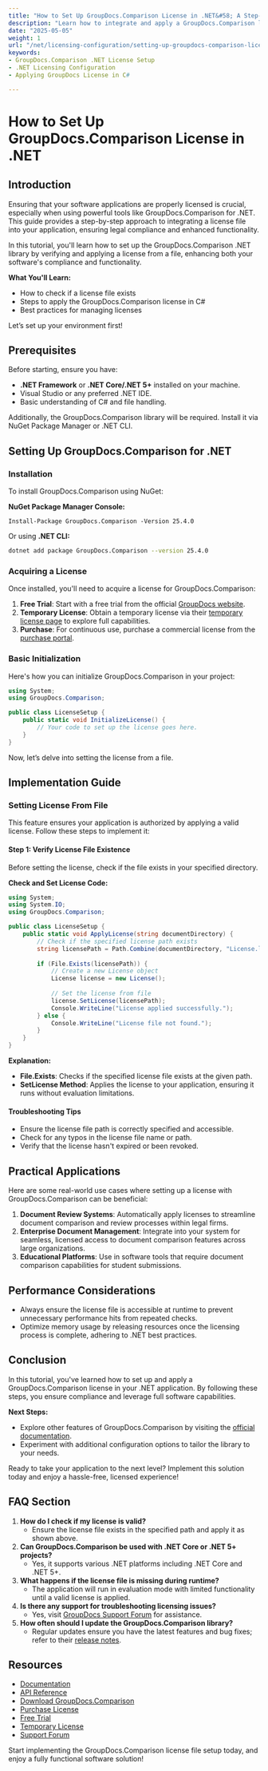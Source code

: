 ```yaml
---
title: "How to Set Up GroupDocs.Comparison License in .NET&#58; A Step-by-Step Guide"
description: "Learn how to integrate and apply a GroupDocs.Comparison license file in your .NET applications for seamless software compliance and functionality."
date: "2025-05-05"
weight: 1
url: "/net/licensing-configuration/setting-up-groupdocs-comparison-license-net/"
keywords:
- GroupDocs.Comparison .NET License Setup
- .NET Licensing Configuration
- Applying GroupDocs License in C#

---
```



# How to Set Up GroupDocs.Comparison License in .NET

## Introduction

Ensuring that your software applications are properly licensed is crucial, especially when using powerful tools like GroupDocs.Comparison for .NET. This guide provides a step-by-step approach to integrating a license file into your application, ensuring legal compliance and enhanced functionality.

In this tutorial, you'll learn how to set up the GroupDocs.Comparison .NET library by verifying and applying a license from a file, enhancing both your software's compliance and functionality.

**What You'll Learn:**
- How to check if a license file exists
- Steps to apply the GroupDocs.Comparison license in C#
- Best practices for managing licenses

Let’s set up your environment first!

## Prerequisites

Before starting, ensure you have:
- **.NET Framework** or **.NET Core/.NET 5+** installed on your machine.
- Visual Studio or any preferred .NET IDE.
- Basic understanding of C# and file handling.

Additionally, the GroupDocs.Comparison library will be required. Install it via NuGet Package Manager or .NET CLI.

## Setting Up GroupDocs.Comparison for .NET

### Installation

To install GroupDocs.Comparison using NuGet:

**NuGet Package Manager Console:**
```shell
Install-Package GroupDocs.Comparison -Version 25.4.0
```
Or using **.NET CLI:**
```bash
dotnet add package GroupDocs.Comparison --version 25.4.0
```

### Acquiring a License

Once installed, you'll need to acquire a license for GroupDocs.Comparison:
1. **Free Trial**: Start with a free trial from the official [GroupDocs website](https://releases.groupdocs.com/comparison/net/).
2. **Temporary License**: Obtain a temporary license via their [temporary license page](https://purchase.groupdocs.com/temporary-license/) to explore full capabilities.
3. **Purchase**: For continuous use, purchase a commercial license from the [purchase portal](https://purchase.groupdocs.com/buy).

### Basic Initialization

Here's how you can initialize GroupDocs.Comparison in your project:

```csharp
using System;
using GroupDocs.Comparison;

public class LicenseSetup {
    public static void InitializeLicense() {
        // Your code to set up the license goes here.
    }
}
```

Now, let’s delve into setting the license from a file.

## Implementation Guide

### Setting License From File

This feature ensures your application is authorized by applying a valid license. Follow these steps to implement it:

#### Step 1: Verify License File Existence

Before setting the license, check if the file exists in your specified directory.

**Check and Set License Code:**
```csharp
using System;
using System.IO;
using GroupDocs.Comparison;

public class LicenseSetup {
    public static void ApplyLicense(string documentDirectory) {
        // Check if the specified license path exists
        string licensePath = Path.Combine(documentDirectory, "License.lic");
        
        if (File.Exists(licensePath)) {
            // Create a new License object
            License license = new License();
            
            // Set the license from file
            license.SetLicense(licensePath);
            Console.WriteLine("License applied successfully.");
        } else {
            Console.WriteLine("License file not found.");
        }
    }
}
```

**Explanation:**
- **File.Exists**: Checks if the specified license file exists at the given path.
- **SetLicense Method**: Applies the license to your application, ensuring it runs without evaluation limitations.

#### Troubleshooting Tips

- Ensure the license file path is correctly specified and accessible.
- Check for any typos in the license file name or path.
- Verify that the license hasn't expired or been revoked.

## Practical Applications

Here are some real-world use cases where setting up a license with GroupDocs.Comparison can be beneficial:
1. **Document Review Systems**: Automatically apply licenses to streamline document comparison and review processes within legal firms.
2. **Enterprise Document Management**: Integrate into your system for seamless, licensed access to document comparison features across large organizations.
3. **Educational Platforms**: Use in software tools that require document comparison capabilities for student submissions.

## Performance Considerations

- Always ensure the license file is accessible at runtime to prevent unnecessary performance hits from repeated checks.
- Optimize memory usage by releasing resources once the licensing process is complete, adhering to .NET best practices.

## Conclusion

In this tutorial, you've learned how to set up and apply a GroupDocs.Comparison license in your .NET application. By following these steps, you ensure compliance and leverage full software capabilities. 

**Next Steps:**
- Explore other features of GroupDocs.Comparison by visiting the [official documentation](https://docs.groupdocs.com/comparison/net/).
- Experiment with additional configuration options to tailor the library to your needs.

Ready to take your application to the next level? Implement this solution today and enjoy a hassle-free, licensed experience!

## FAQ Section

1. **How do I check if my license is valid?**
   - Ensure the license file exists in the specified path and apply it as shown above.
2. **Can GroupDocs.Comparison be used with .NET Core or .NET 5+ projects?**
   - Yes, it supports various .NET platforms including .NET Core and .NET 5+.
3. **What happens if the license file is missing during runtime?**
   - The application will run in evaluation mode with limited functionality until a valid license is applied.
4. **Is there any support for troubleshooting licensing issues?**
   - Yes, visit [GroupDocs Support Forum](https://forum.groupdocs.com/c/comparison/) for assistance.
5. **How often should I update the GroupDocs.Comparison library?**
   - Regular updates ensure you have the latest features and bug fixes; refer to their [release notes](https://releases.groupdocs.com/comparison/net/).

## Resources
- [Documentation](https://docs.groupdocs.com/comparison/net/)
- [API Reference](https://reference.groupdocs.com/comparison/net/)
- [Download GroupDocs.Comparison](https://releases.groupdocs.com/comparison/net/)
- [Purchase License](https://purchase.groupdocs.com/buy)
- [Free Trial](https://releases.groupdocs.com/comparison/net/)
- [Temporary License](https://purchase.groupdocs.com/temporary-license/)
- [Support Forum](https://forum.groupdocs.com/c/comparison/)

Start implementing the GroupDocs.Comparison license file setup today, and enjoy a fully functional software solution!

